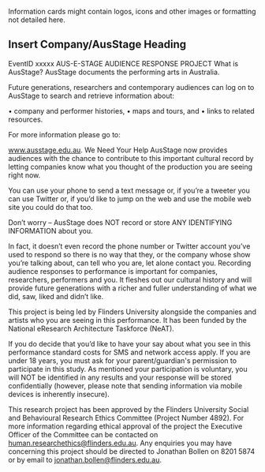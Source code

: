 Information cards might contain logos, icons and other images or formatting not detailed here.

## Insert Company/AusStage Heading ##


EventID xxxxx	AUS-E-STAGE AUDIENCE RESPONSE PROJECT
What is AusStage?
AusStage documents the performing arts in Australia.

Future generations, researchers and contemporary audiences can log on to AusStage to search and retrieve information about:

•	company and performer histories,
•	maps and tours, and
•	links to related resources.

For more information please go to:

www.ausstage.edu.au.
We Need Your Help
AusStage now provides audiences with the chance to contribute to this important cultural record by letting companies know what you thought of the production you are seeing right now.

You can use your phone to send a text message or, if you’re a tweeter you can use Twitter or, if you’d like to jump on the web and use the mobile web site you could do that too.

Don’t worry – AusStage does NOT record or store ANY IDENTIFYING INFORMATION about you.

In fact, it doesn’t even record the phone number or Twitter account you’ve used to respond so there is no way that they, or the company whose show you’re talking about, can tell who you are, let alone contact you.  Recording audience responses to performance is important for companies, researchers, performers and you.  It fleshes out our cultural history and will provide future generations with a richer and fuller understanding of what we did, saw, liked and didn’t like.

This project is being led by Flinders University alongside the companies and artists who you are seeing in this performance.  It has been funded by the National eResearch Architecture Taskforce (NeAT).

If you do decide that you’d like to have your say about what you see in this performance standard costs for SMS and network access apply.  If you are under 18 years, you must ask for your parent/guardian's permission to participate in this study.  As mentioned your participation is voluntary, you will NOT be identified in any results and your response will be stored confidentially (however, please note that sending information via mobile devices is inherently insecure).

This research project has been approved by the Flinders University Social and Behavioural Research Ethics Committee (Project Number 4892).  For more information regarding ethical approval of the project the Executive Officer of the Committee can be contacted on human.researchethics@flinders.edu.au.  Any enquiries you may have concerning this project should be directed to Jonathan Bollen on 8201 5874 or by email to jonathan.bollen@flinders.edu.au.